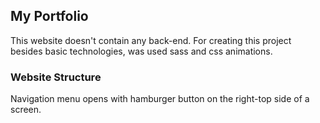 ## My Portfolio

This website doesn't contain any back-end. For creating this project besides basic technologies, was used sass and css animations.

### Website Structure

Navigation menu opens with hamburger button on the right-top side of a screen.
